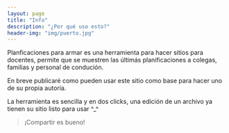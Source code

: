 ```yaml
---
layout: page
title: "Info"
description: "¿Por qué uso esto?"
header-img: "img/puerto.jpg"
---
```


Planficaciones para armar es una herramienta para hacer sitios para docentes, permite que se muestren las últimás planificaciones a colegas, familias y personal de condución.

En breve publicaré como pueden usar este sitio como base para hacer uno de su propia autoría.

La herramienta es sencilla y en dos clicks, una edición de un archivo ya tienen su sitio listo para usar ^_^

>¡Compartir es bueno!
	
